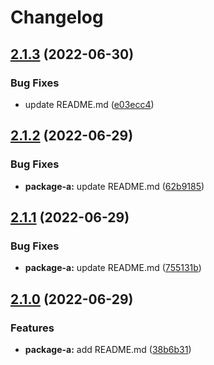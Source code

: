 # Changelog

## [2.1.3](https://github.com/tasshi-playground/demo-monorepo-release-please/compare/package-a-v2.1.2...package-a@2.1.3) (2022-06-30)


### Bug Fixes

* update README.md ([e03ecc4](https://github.com/tasshi-playground/demo-monorepo-release-please/commit/e03ecc4349c7dcebb7de4280cf99519760b05b0e))

## [2.1.2](https://github.com/tasshi-playground/demo-monorepo-release-please/compare/package-a-v2.1.1...package-a-v2.1.2) (2022-06-29)


### Bug Fixes

* **package-a:** update README.md ([62b9185](https://github.com/tasshi-playground/demo-monorepo-release-please/commit/62b91856326375bfa806731ae3e3438964c38c81))

## [2.1.1](https://github.com/tasshi-playground/demo-monorepo-release-please/compare/package-a-v2.1.0...package-a-v2.1.1) (2022-06-29)


### Bug Fixes

* **package-a:** update README.md ([755131b](https://github.com/tasshi-playground/demo-monorepo-release-please/commit/755131b979fa4004bc72eb44516bc01f38133c10))

## [2.1.0](https://github.com/tasshi-playground/demo-monorepo-release-please/compare/package-a-v2.0.0...package-a-v2.1.0) (2022-06-29)


### Features

* **package-a:** add README.md ([38b6b31](https://github.com/tasshi-playground/demo-monorepo-release-please/commit/38b6b31690d82a8a04592aaa1a8a9a220c1e35fb))
